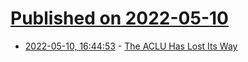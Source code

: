 # [Published on 2022-05-10](index.md)

* [2022-05-10, 16:44:53](https://news.ycombinator.com/item?id=31329247) - [The ACLU Has Lost Its Way](https://www.theatlantic.com/ideas/archive/2022/05/aclu-johnny-depp-amber-heard-trial/629808/)
